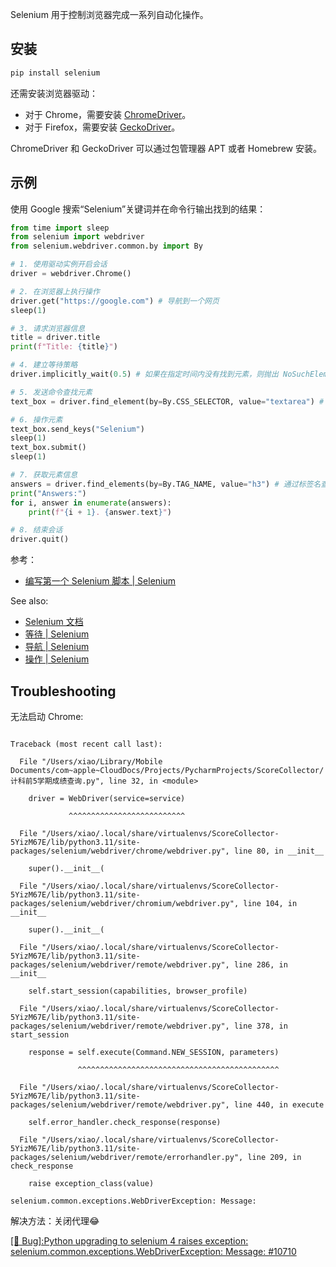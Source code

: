 Selenium 用于控制浏览器完成一系列自动化操作。

## 安装

```sh
pip install selenium
```

还需安装浏览器驱动：

- 对于 Chrome，需要安装 [ChromeDriver](https://googlechromelabs.github.io/chrome-for-testing/)。
- 对于 Firefox，需要安装 [GeckoDriver](https://github.com/mozilla/geckodriver/releases)。

ChromeDriver 和 GeckoDriver 可以通过包管理器 APT 或者 Homebrew 安装。

## 示例

使用 Google 搜索“Selenium”关键词并在命令行输出找到的结果：

```python
from time import sleep
from selenium import webdriver
from selenium.webdriver.common.by import By

# 1. 使用驱动实例开启会话
driver = webdriver.Chrome()

# 2. 在浏览器上执行操作
driver.get("https://google.com") # 导航到一个网页
sleep(1)

# 3. 请求浏览器信息
title = driver.title
print(f"Title: {title}")

# 4. 建立等待策略
driver.implicitly_wait(0.5) # 如果在指定时间内没有找到元素，则抛出 NoSuchElementException 异常。

# 5. 发送命令查找元素
text_box = driver.find_element(by=By.CSS_SELECTOR, value="textarea") # 通过 CSS 选择器查找元素

# 6. 操作元素
text_box.send_keys("Selenium")
sleep(1)
text_box.submit()
sleep(1)

# 7. 获取元素信息
answers = driver.find_elements(by=By.TAG_NAME, value="h3") # 通过标签名查找元素
print("Answers:")
for i, answer in enumerate(answers):
    print(f"{i + 1}. {answer.text}")

# 8. 结束会话
driver.quit()
```

参考：

- [编写第一个 Selenium 脚本 | Selenium](https://www.selenium.dev/zh-cn/documentation/webdriver/getting_started/first_script/)

See also:

- [Selenium 文档](https://www.selenium.dev/zh-cn/documentation/)
- [等待 | Selenium](https://www.selenium.dev/zh-cn/documentation/webdriver/waits/)
- [导航 | Selenium](https://www.selenium.dev/zh-cn/documentation/webdriver/interactions/navigation/)
- [操作 | Selenium](https://www.selenium.dev/zh-cn/documentation/webdriver/elements/interactions/)

## Troubleshooting

无法启动 Chrome:

```

Traceback (most recent call last):

  File "/Users/xiao/Library/Mobile Documents/com~apple~CloudDocs/Projects/PycharmProjects/ScoreCollector/计科前5学期成绩查询.py", line 32, in <module>

    driver = WebDriver(service=service)

             ^^^^^^^^^^^^^^^^^^^^^^^^^^

  File "/Users/xiao/.local/share/virtualenvs/ScoreCollector-5YizM67E/lib/python3.11/site-packages/selenium/webdriver/chrome/webdriver.py", line 80, in __init__

    super().__init__(

  File "/Users/xiao/.local/share/virtualenvs/ScoreCollector-5YizM67E/lib/python3.11/site-packages/selenium/webdriver/chromium/webdriver.py", line 104, in __init__

    super().__init__(

  File "/Users/xiao/.local/share/virtualenvs/ScoreCollector-5YizM67E/lib/python3.11/site-packages/selenium/webdriver/remote/webdriver.py", line 286, in __init__

    self.start_session(capabilities, browser_profile)

  File "/Users/xiao/.local/share/virtualenvs/ScoreCollector-5YizM67E/lib/python3.11/site-packages/selenium/webdriver/remote/webdriver.py", line 378, in start_session

    response = self.execute(Command.NEW_SESSION, parameters)

               ^^^^^^^^^^^^^^^^^^^^^^^^^^^^^^^^^^^^^^^^^^^^^

  File "/Users/xiao/.local/share/virtualenvs/ScoreCollector-5YizM67E/lib/python3.11/site-packages/selenium/webdriver/remote/webdriver.py", line 440, in execute

    self.error_handler.check_response(response)

  File "/Users/xiao/.local/share/virtualenvs/ScoreCollector-5YizM67E/lib/python3.11/site-packages/selenium/webdriver/remote/errorhandler.py", line 209, in check_response

    raise exception_class(value)

selenium.common.exceptions.WebDriverException: Message:

```

解决方法：关闭代理😂

[\[🐛 Bug\]:Python upgrading to selenium 4 raises exception: selenium.common.exceptions.WebDriverException: Message: #10710](https://github.com/SeleniumHQ/selenium/issues/10710)